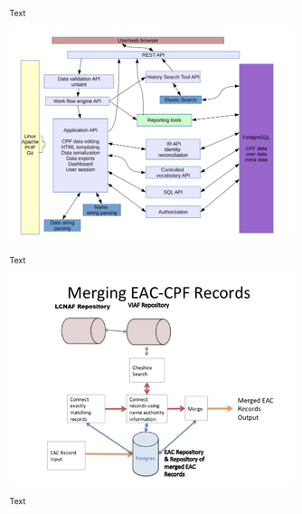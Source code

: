 
Text

![SNAC web app API data flow](images/snac-web-app.svg)

Text

![test other image](images/image01.jpg)

Text
